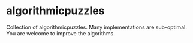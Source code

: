 algorithmicpuzzles
==================

Collection of algorithmicpuzzles. Many implementations are sub-optimal.
You are welcome to improve the algorithms.
